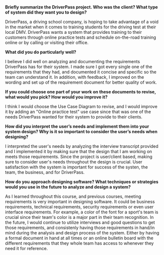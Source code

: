 **Briefly summarize the DriverPass project. Who was the client? What type of system did they want you to design?**

DriverPass, a driving school company, is hoping to take advantage of a void in the market when it comes to training students for the driving test at their local DMV. DriverPass wants a system that provides training to their customers through online practice tests and schedule on-the-road training online or by calling or visiting their office.

**What did you do particularly well?**

I believe I did well on analyzing and documenting the requirements DriverPass has for their system. I made sure I got every single one of the requirements that they had, and documented it concise and specific so the team can understand it. In addition, with feedback, I improved on the wording and set up of the requirement document for better quality of work.

**If you could choose one part of your work on these documents to revise, what would you pick? How would you improve it?**

I think I would choose the Use Case Diagram to revise, and I would improve it by adding an "Online practice test" use case since that was one of the needs DriverPass wanted for their system to provide to their clients. 

**How did you interpret the user’s needs and implement them into your system design? Why is it so important to consider the user’s needs when designing?**

I interpreted the user's needs by analyzing the interview transcript provided and I implemented it by making sure that the design that I am working on meets those requirements. Since the project is user/client based, making sure to consider user's needs throughout the design is crucial. User satisfaction with the system is important for success of the systen, the team, the business, and for DriverPass. 

**How do you approach designing software? What techniques or strategies would you use in the future to analyze and design a system?**

As I learned throughout this course, and previous courses, meeting requirements is very important in designing software. It could be business requirements, technical requirements, security requirements or even user interface requirements. For example, a color of the font for a sport's team is crucial since their team's color is a major part in their team recognition. In the future, I would continue to utilize interviews and good questions to get those requirements, and consistenly having those requirements in hand/in mind during the analysis and design process of the system. Either by having a formal document in hand at all times or an online bulletin board with the different requirements that they whole team has access to whenever they need it for reference.
